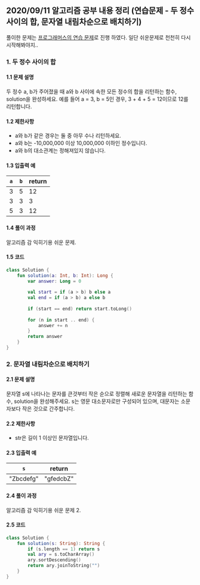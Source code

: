 ## 2020/09/11 알고리즘 공부 내용 정리 (연습문제 - 두 정수 사이의 합, 문자열 내림차순으로 배치하기)

풀이한 문제는 [프로그래머스의 연습 문제](https://programmers.co.kr/learn/courses/30/lessons/12912)로 진행 하였다. 일단 쉬운문제로 천천히 다시 시작해봐야지..

### 1. 두 정수 사이의 합

#### 1.1 문제 설명

두 정수 a, b가 주어졌을 때 a와 b 사이에 속한 모든 정수의 합을 리턴하는 함수, solution을 완성하세요.
예를 들어 a = 3, b = 5인 경우, 3 + 4 + 5 = 12이므로 12를 리턴합니다.

#### 1.2 제한사항

- a와 b가 같은 경우는 둘 중 아무 수나 리턴하세요.
- a와 b는 -10,000,000 이상 10,000,000 이하인 정수입니다.
- a와 b의 대소관계는 정해져있지 않습니다.

#### 1.3 입출력 예

|`a`|`b`|return|
|---|---|---|
|3|5|12|
|3|3|3|
|5|3|12|

#### 1.4 풀이 과정 

알고리즘 감 익히기용 쉬운 문제.

#### 1.5 코드 

```kotlin
class Solution {
    fun solution(a: Int, b: Int): Long {
        var answer: Long = 0
        
        val start = if (a > b) b else a
        val end = if (a > b) a else b
        
        if (start == end) return start.toLong()
        
        for (n in start .. end) {
            answer += n
        }        
        return answer
    }
}
```

### 2. 문자열 내림차순으로 배치하기

#### 2.1 문제 설명

문자열 s에 나타나는 문자를 큰것부터 작은 순으로 정렬해 새로운 문자열을 리턴하는 함수, solution을 완성해주세요.
s는 영문 대소문자로만 구성되어 있으며, 대문자는 소문자보다 작은 것으로 간주합니다.

#### 2.2 제한사항

- str은 길이 1 이상인 문자열입니다.

#### 2.3 입출력 예

|`s`|return|
|---|---|
|"Zbcdefg"|"gfedcbZ"|

#### 2.4 풀이 과정 

알고리즘 감 익히기용 쉬운 문제 2.

#### 2.5 코드 

```kotlin
class Solution {
    fun solution(s: String): String {        
        if (s.length == 1) return s
        val ary = s.toCharArray()
        ary.sortDescending()
        return ary.joinToString("")
    }
}
```